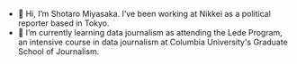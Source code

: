 - 👋 Hi, I’m Shotaro Miyasaka. I’ve been working at Nikkei as a political reporter based in Tokyo.
- 🌱 I’m currently learning data journalism as attending the Lede Program, an intensive course in data journalism at Columbia University's Graduate School of Journalism.
<!---
sho-miyasaka/sho-miyasaka is a ✨ special ✨ repository because its `README.md` (this file) appears on your GitHub profile.
You can click the Preview link to take a look at your changes.
--->
